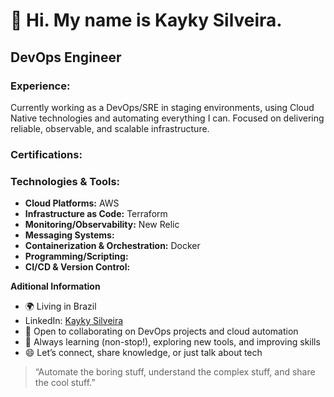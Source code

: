 # 👋 Hi. My name is Kayky Silveira.

## DevOps Engineer

### Experience:
Currently working as a DevOps/SRE in staging environments, using Cloud Native technologies and automating everything I can. Focused on delivering reliable, observable, and scalable infrastructure.

### Certifications:

### Technologies & Tools:

- **Cloud Platforms:** AWS
- **Infrastructure as Code:** Terraform
- **Monitoring/Observability:** New Relic
- **Messaging Systems:**
- **Containerization & Orchestration:** Docker
- **Programming/Scripting:**
- **CI/CD & Version Control:**

**Aditional Information**
- 🌍 Living in Brazil
- LinkedIn: [Kayky Silveira](https://www.linkedin.com/in/kassdev/)
- 🤝 Open to collaborating on DevOps projects and cloud automation
- 🧠 Always learning (non-stop!), exploring new tools, and improving skills
- 😄 Let’s connect, share knowledge, or just talk about tech

> “Automate the boring stuff, understand the complex stuff, and share the cool stuff.”
